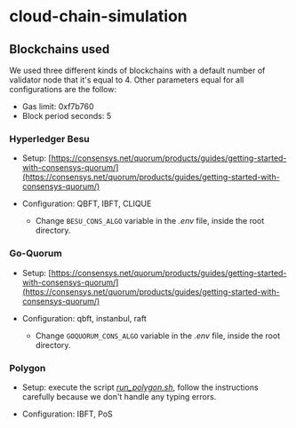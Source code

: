 # cloud-chain-simulation

## Blockchains used

We used three different kinds of blockchains with a default number of validator node that it's equal to 4. Other parameters equal for all configurations are the follow:

- Gas limit: 0xf7b760
- Block period seconds: 5

### Hyperledger Besu

- Setup: [https://consensys.net/quorum/products/guides/getting-started-with-consensys-quorum/](https://consensys.net/quorum/products/guides/getting-started-with-consensys-quorum/)

- Configuration: QBFT, IBFT, CLIQUE
  - Change `BESU_CONS_ALGO` variable in the *.env* file, inside the root directory.

### Go-Quorum

- Setup: [https://consensys.net/quorum/products/guides/getting-started-with-consensys-quorum/](https://consensys.net/quorum/products/guides/getting-started-with-consensys-quorum/)

- Configuration: qbft, instanbul, raft
  - Change `GOQUORUM_CONS_ALGO` variable in the *.env* file, inside the root directory.

### Polygon

- Setup: execute the script [*run_polygon.sh*](https://github.com/cotus997/cloud-chain-simulation/blob/main/polygon/run_polygon.sh), follow the instructions carefully because we don't handle any typing errors.

- Configuration: IBFT, PoS
